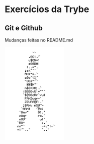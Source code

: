 # Exercícios da Trybe
## Git e Github
Mudanças feitas no README.md

![Homem Letra](https://github.com/IvaldoSouza/trybe-exercises/blob/master/Gif%20homem%20letrado.gif)

